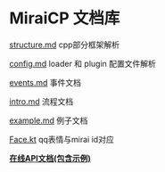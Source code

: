 # MiraiCP 文档库

[structure.md](structure.md) cpp部分框架解析

[config.md](config.md) loader 和 plugin 配置文件解析

[events.md](events.md) 事件文档

[intro.md](intro.md) 流程文档

[example.md](example.md) 例子文档

[Face.kt](https://github.com/sandtechnology/mirai/blob/dev/mirai-core-api/src/commonMain/kotlin/message/data/Face.kt) qq表情与mirai id对应

**[在线API文档(包含示例)](https://eritque-arcus.tech/MiraiCP/html/)**
